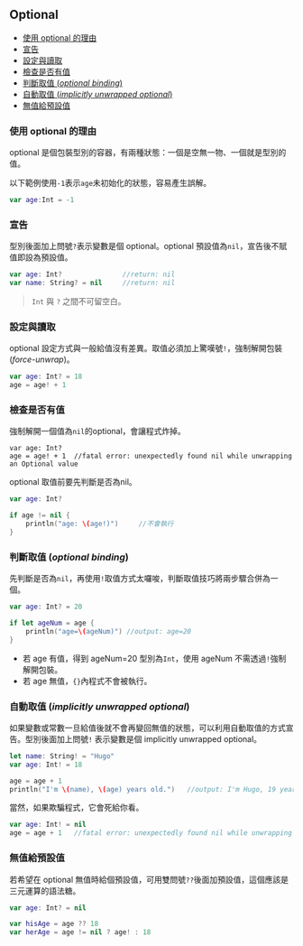 ## Optional

- [使用 optional 的理由](#reasons)
- [宣告](#declartion)
- [設定與讀取](#get_set)
- [檢查是否有值](#check)
- [判斷取值 (*optional binding*)](#optional_binding)
- [自動取值 (*implicitly unwrapped optional*)](#implicitly_unwrapped_optional)
- [無值給預設值](#double_question_mark)

<a name="reasons"></a>
### 使用 optional 的理由

optional 是個包裝型別的容器，有兩種狀態：一個是空無一物、一個就是型別的值。

以下範例使用`-1`表示`age`未初始化的狀態，容易產生誤解。

```swift
var age:Int = -1
```

<a name="declartion"></a>
### 宣告

型別後面加上問號`?`表示變數是個 optional。optional 預設值為`nil`，宣告後不賦值即設為預設值。

```swift
var age: Int?   			//return: nil
var name: String? = nil		//return: nil
```

> `Int` 與 `?` 之間不可留空白。

<a name="get_set"></a>
### 設定與讀取

optional 設定方式與一般給值沒有差異。取值必須加上驚嘆號`!`，強制解開包裝(*force-unwrap*)。

```swift
var age: Int? = 18
age = age! + 1
```

<a name="check"></a>
### 檢查是否有值

強制解開一個值為`nil`的optional，會讓程式炸掉。

``` switch
var age: Int?
age = age! + 1  //fatal error: unexpectedly found nil while unwrapping an Optional value
```

optional 取值前要先判斷是否為nil。

```swift
var age: Int?

if age != nil {
    println("age: \(age!)")     //不會執行
}
```

<a name="optional_binding"></a>
### 判斷取值 (*optional binding*)

先判斷是否為`nil`，再使用`!`取值方式太囉唆，判斷取值技巧將兩步驟合併為一個。

```swift
var age: Int? = 20

if let ageNum = age {
    println("age=\(ageNum)") //output: age=20
}
```

* 若 age 有值，得到 ageNum=20 型別為`Int`，使用 ageNum 不需透過`!`強制解開包裝。
* 若 age 無值，`{}`內程式不會被執行。

<a name="implicitly_unwrapped_optional"></a>
### 自動取值 (*implicitly unwrapped optional*)

如果變數或常數一旦給值後就不會再變回無值的狀態，可以利用自動取值的方式宣告。型別後面加上問號`!` 表示變數是個 implicitly unwrapped optional。

```swift
let name: String! = "Hugo"
var age: Int! = 18

age = age + 1
println("I'm \(name), \(age) years old.")   //output: I'm Hugo, 19 years old.
```

當然，如果欺騙程式，它會死給你看。

```swift
var age: Int! = nil
age = age + 1   //fatal error: unexpectedly found nil while unwrapping an Optional value
```

<a name="double_question_mark"></a>
### 無值給預設值

若希望在 optional 無值時給個預設值，可用雙問號`??`後面加預設值，這個應該是三元運算的語法糖。

```swift
var age: Int? = nil

var hisAge = age ?? 18
var herAge = age != nil ? age! : 18
```